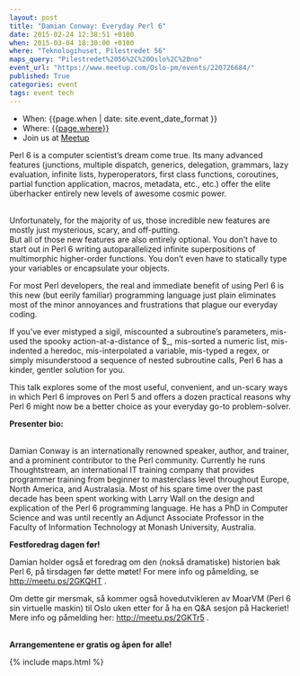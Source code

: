 ```yaml
---
layout: post
title: "Damian Conway: Everyday Perl 6"
date: 2015-02-24 12:38:51 +0100
when: 2015-03-04 18:30:00 +0100
where: "Teknologihuset, Pilestredet 56"
maps_query: "Pilestredet%2056%2C%20Oslo%2C%20no"
event_url: "https://www.meetup.com/Oslo-pm/events/220726684/"
published: True
categories: event
tags: event tech
---
```


* When: {{page.when | date: site.event_date_format }}
* Where: [{{page.where}}]({{site.maps_url}}{{page.maps_query}})
* Join us at [Meetup]({{page.event_url}})

Perl 6 is a computer scientist’s dream come true. Its many advanced features (junctions, multiple dispatch, generics, delegation, grammars, lazy evaluation, infinite lists, hyperoperators, first class functions, coroutines, partial function application, macros, metadata, etc., etc.) offer the elite überhacker entirely new levels of awesome cosmic power.

<br>Unfortunately, for the majority of us, those incredible new features are mostly just mysterious, scary, and off-putting.<br>But all of those new features are also entirely optional. You don’t have to start out in Perl 6 writing autoparallelized infinite superpositions of multimorphic higher-order functions. You don’t even have to statically type your variables or encapsulate your objects.

For most Perl developers, the real and immediate benefit of using Perl 6 is this new (but eerily familiar) programming language just plain eliminates most of the minor annoyances and frustrations that plague our everyday coding.

If you’ve ever mistyped a sigil, miscounted a subroutine’s parameters, mis-used the spooky action-at-a-distance of $_, mis-sorted a numeric list, mis-indented a heredoc, mis-interpolated a variable, mis-typed a regex, or simply misunderstood a sequence of nested subroutine calls, Perl 6 has a kinder, gentler solution for you.

This talk explores some of the most useful, convenient, and un-scary ways in which Perl 6 improves on Perl 5 and offers a dozen practical reasons why Perl 6 might now be a better choice as your everyday go-to problem-solver.<b><br></b>

<b>Presenter bio:</b>

<br>Damian Conway is an internationally renowned speaker, author, and trainer, and a prominent contributor to the Perl community. Currently he runs Thoughtstream, an international IT training company that provides programmer training from beginner to masterclass level throughout Europe, North America, and Australasia. Most of his spare time over the past decade has been spent working with Larry Wall on the design and explication of the Perl 6 programming language. He has a PhD in Computer Science and was until recently an Adjunct Associate Professor in the Faculty of Information Technology at Monash University, Australia.

<b>Festforedrag dagen før!</b>

Damian holder også et foredrag om den (nokså dramatiske) historien bak Perl 6, på tirsdagen før dette møtet! For mere info og påmelding, se <a href="http://meetu.ps/2GKQHT"><a class="linkified" href="http://meetu.ps/2GKQHT">http://meetu.ps/2GKQHT</a></a> .

Om dette gir mersmak, så kommer også hovedutvikleren av MoarVM (Perl 6 sin virtuelle maskin) til Oslo uken etter for å ha en Q&amp;A sesjon på Hackeriet! Mere info og påmelding her: <a href="http://meetu.ps/2GKTr5"><a class="linkified" href="http://meetu.ps/2GKTr5">http://meetu.ps/2GKTr5</a></a> .

<br><b>Arrangementene er gratis og åpen for alle!</b>

{% include maps.html %}